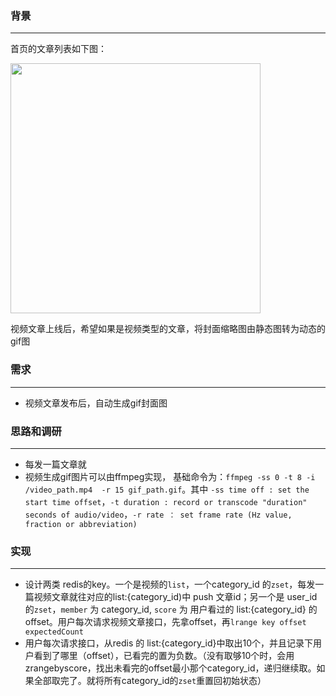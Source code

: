 ### 背景

---

首页的文章列表如下图：

<img src="/Users/mzy/Downloads/1.png" width = "400" />

视频文章上线后，希望如果是视频类型的文章，将封面缩略图由静态图转为动态的gif图



### 需求

---

* 视频文章发布后，自动生成gif封面图

### 思路和调研

---

* 每发一篇文章就
* 视频生成gif图片可以由ffmpeg实现，  基础命令为：`ffmpeg -ss 0 -t 8 -i /video_path.mp4  -r 15 gif_path.gif`。其中 `-ss time off : set the start time offset`，`-t duration : record or transcode "duration" seconds of audio/video`，`-r rate ： set frame rate (Hz value, fraction or abbreviation)`

### 实现

---

* 设计两类 redis的key。一个是视频的`list`，一个category_id 的`zset`，每发一篇视频文章就往对应的list:{category_id)中 push 文章id；另一个是 user_id 的`zset`，`member` 为 category_id, `score` 为 用户看过的 list:{category_id} 的 offset。用户每次请求视频文章接口，先拿offset，再`lrange key offset expectedCount`
* 用户每次请求接口，从redis 的 list:{category_id}中取出10个，并且记录下用户看到了哪里（offset），已看完的置为负数。（没有取够10个时，会用zrangebyscore，找出未看完的offset最小那个category_id，递归继续取。如果全部取完了。就将所有category_id的`zset`重置回初始状态）

